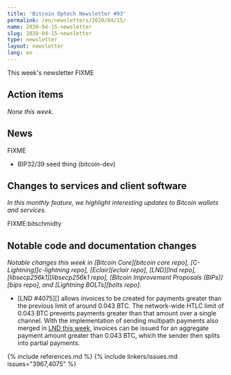 ```yaml
---
title: 'Bitcoin Optech Newsletter #93'
permalink: /en/newsletters/2020/04/15/
name: 2020-04-15-newsletter
slug: 2020-04-15-newsletter
type: newsletter
layout: newsletter
lang: en
---
```

This week's newsletter FIXME

## Action items

*None this week.*

## News

FIXME

- BIP32/39 seed thing (bitcoin-dev)

## Changes to services and client software

*In this monthly feature, we highlight interesting updates to Bitcoin
wallets and services.*

FIXME:bitschmidty

## Notable code and documentation changes

*Notable changes this week in [Bitcoin Core][bitcoin core repo],
[C-Lightning][c-lightning repo], [Eclair][eclair repo], [LND][lnd repo],
[libsecp256k1][libsecp256k1 repo], [Bitcoin Improvement Proposals
(BIPs)][bips repo], and [Lightning BOLTs][bolts repo].*

- [LND #4075][] allows invoices to be created for payments greater than the
  previous limit of around 0.043 BTC. The network-wide HTLC limit of 0.043 BTC
  prevents payments greater than that amount over a single channel. With the
  implementation of sending multipath payments also
  merged in [LND this week](#lnd-3967), invoices can be issued for an aggregate
  payment amount greater than 0.043 BTC, which the sender then splits into
  partial payments.

{% include references.md %}
{% include linkers/issues.md issues="3967,4075" %}
